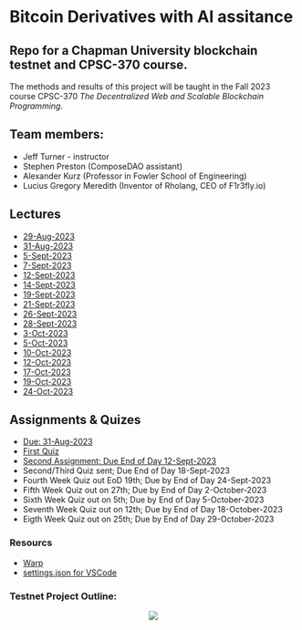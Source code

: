 # Bitcoin Derivatives with AI assitance

## Repo for a Chapman University blockchain testnet and CPSC-370 course. 

The methods and results of this project will be taught in the Fall 2023 course CPSC-370 *The Decentralized Web and Scalable Blockchain Programming*.

## Team members: 
- Jeff Turner - instructor
- Stephen Preston (ComposeDAO assistant)
- Alexander Kurz (Professor in Fowler School of Engineering)
- Lucius Gregory Meredith (Inventor of Rholang, CEO of F1r3fly.io)

## Lectures
- [29-Aug-2023](./lectures/lecture01.md)
- [31-Aug-2023](./lectures/lecture02.md)
- [5-Sept-2023](./lectures/lecture03.md)
- [7-Sept-2023](./lectures/lecture04.md)
- [12-Sept-2023](./lectures/lecture05.md)
- [14-Sept-2023](./lectures/lecture06.md)
- [19-Sept-2023](./lectures/lecture07.md)
- [21-Sept-2023](./lectures/lecture08.md)
- [26-Sept-2023](./lectures/lecture09.md)
- [28-Sept-2023](./lectures/lecture10.md)
- [3-Oct-2023](./lectures/lecture11.md)
- [5-Oct-2023](./lectures/lecture12.md)
- [10-Oct-2023](./lectures/lecture13.md)
- [12-Oct-2023](./lectures/lecture14.md)
- [17-Oct-2023](./lectures/lecture15.md)
- [19-Oct-2023](./lectures/lecture16.md)
- [24-Oct-2023](./lectures/lecture17.md)

## Assignments & Quizes
- [Due: 31-Aug-2023](./assignments/31_Aug_2023.md)
- [First Quiz](https://canvas.chapman.edu/courses/56721/quizzes/103845/take)
- [Second Assignment; Due End of Day 12-Sept-2023](./assignments/7_Sept_2023.md)
- Second/Third Quiz sent; Due End of Day 18-Sept-2023
- Fourth Week Quiz out EoD 19th; Due by End of Day 24-Sept-2023
- Fifth Week Quiz out on 27th; Due by End of Day 2-October-2023
- Sixth Week Quiz out on 5th; Due by End of Day 5-October-2023
- Seventh Week Quiz out on 12th; Due by End of Day 18-October-2023
- Eigth Week Quiz out on 25th; Due by End of Day 29-October-2023

### Resourcs

* [Warp](app.warp.dev/referral/PXZMWP)
* [settings.json for VSCode](./resources/settings.json)

### Testnet Project Outline:

<div align="center"><img src="./docs/drawings/Chapman_testnet.png"></img></div>

